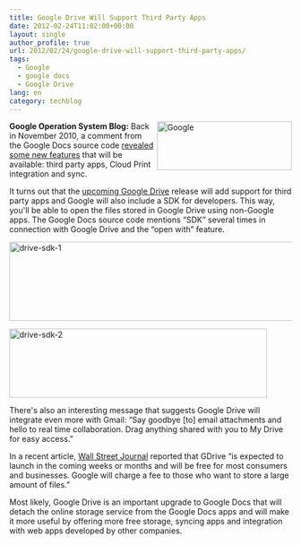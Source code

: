 ```yaml
---
title: Google Drive Will Support Third Party Apps
date: 2012-02-24T11:02:00+00:00
layout: single
author_profile: true
url: 2012/02/24/google-drive-will-support-third-party-apps/
tags:
  - Google
  - google docs
  - Google Drive
lang: en
category: techblog
---
```

[<img title="Google" border="0" alt="Google" align="right" src="http://lh4.ggpht.com/-ppcbzrOjL5Q/T0dm9RrraXI/AAAAAAAAE9M/yv-Bs0CWYzU/Google_thumb%25255B1%25255D.jpg?imgmax=800" width="240" height="87" />](http://lh3.ggpht.com/-izbYKuoiGxo/T0dm3JhvjkI/AAAAAAAAE9E/TCrJte4uv48/s1600-h/Google%25255B1%25255D.png)**Google Operation System Blog:** Back in November 2010, a comment from the Google Docs source code [revealed some new features](http://googlesystem.blogspot.com/2010/11/coming-soon-in-google-docs-third-party.html) that will be available: third party apps, Cloud Print integration and sync.

It turns out that the [upcoming Google Drive](http://online.wsj.com/article/SB10001424052970204369404577211961645711988.html) release will add support for third party apps and Google will also include a SDK for developers. This way, you'll be able to open the files stored in Google Drive using non-Google apps. The Google Docs source code mentions “SDK” several times in connection with Google Drive and the “open with” feature.

[<img title="drive-sdk-1" border="0" alt="drive-sdk-1" src="http://lh3.ggpht.com/-r8ou9jNsUwM/T0dnHnJB1EI/AAAAAAAAE9c/jI7tXegaYFc/drive-sdk-1_thumb%25255B1%25255D.png?imgmax=800" width="539" height="141" />](http://lh3.ggpht.com/-3XJqKwWyx8E/T0dnC7FApBI/AAAAAAAAE9U/ebpE9y-W5ew/s1600-h/drive-sdk-1%25255B3%25255D.png)

[<img title="drive-sdk-2" border="0" alt="drive-sdk-2" src="http://lh4.ggpht.com/-tUS_TqXXX8c/T0dnSgbeT6I/AAAAAAAAE9s/KH8fJx_sAS4/drive-sdk-2_thumb%25255B1%25255D.png?imgmax=800" width="460" height="123" />](http://lh3.ggpht.com/-fuR4uClJTzM/T0dnNflyA5I/AAAAAAAAE9k/rZ0EbmoHU5M/s1600-h/drive-sdk-2%25255B3%25255D.png)

There's also an interesting message that suggests Google Drive will integrate even more with Gmail: “Say goodbye [to] email attachments and hello to real time collaboration. Drag anything shared with you to My Drive for easy access.”

In a recent article, [Wall Street Journal](http://online.wsj.com/article/SB10001424052970204369404577211961645711988.html) reported that GDrive “is expected to launch in the coming weeks or months and will be free for most consumers and businesses. Google will charge a fee to those who want to store a large amount of files.”

Most likely, Google Drive is an important upgrade to Google Docs that will detach the online storage service from the Google Docs apps and will make it more useful by offering more free storage, syncing apps and integration with web apps developed by other companies.

<img alt="" src="https://blogger.googleusercontent.com/tracker/18157064-1148846233898420669?l=googlesystem.blogspot.com" width="1" height="1" />